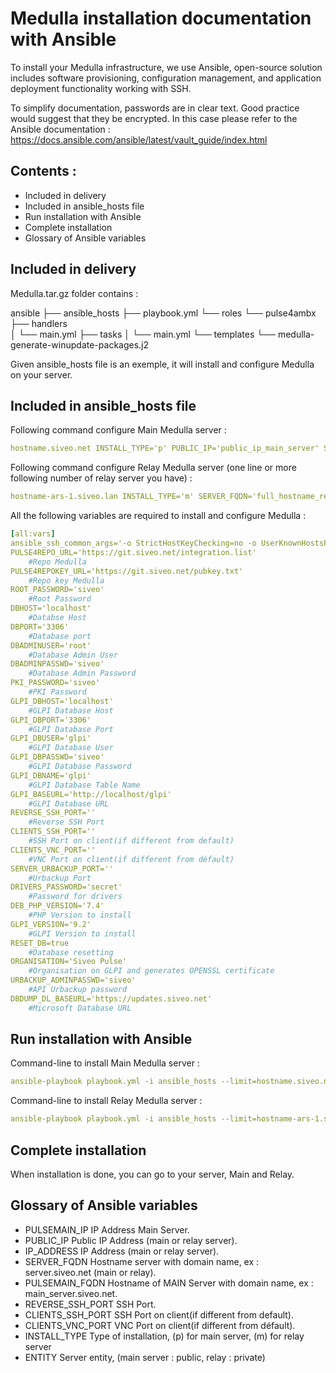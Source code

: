 # Medulla installation documentation with Ansible

To install your Medulla infrastructure, we use Ansible, open-source solution includes software provisioning, configuration management, and application deployment functionality working with SSH.

To simplify documentation, passwords are in clear text. Good practice would suggest that they be encrypted. In this case please refer to the Ansible documentation : https://docs.ansible.com/ansible/latest/vault_guide/index.html

## Contents :

* Included in delivery
* Included in ansible_hosts file
* Run installation with Ansible
* Complete installation
* Glossary of Ansible variables

## Included in delivery

Medulla.tar.gz folder contains :

ansible
├── ansible_hosts
├── playbook.yml
└── roles
    └── pulse4ambx
        ├── handlers	
        │   └── main.yml
        ├── tasks
        │   └── main.yml
        └── templates
               └── medulla-generate-winupdate-packages.j2



Given ansible_hosts file is an exemple, it will install and configure Medulla on your server.

## Included in ansible_hosts file

Following command configure Main Medulla server :

```yaml
hostname.siveo.net INSTALL_TYPE='p' PUBLIC_IP='public_ip_main_server' SERVER_FQDN='full_hostname_main_server' ENTITY='Public' XMPP_DOMAIN='pulse'
```

Following command configure Relay Medulla server (one line or more following number of relay server you have) :

```yaml
hostname-ars-1.siveo.lan INSTALL_TYPE='m' SERVER_FQDN='full_hostname_relay_server' PULSEMAIN_IP='interne_ip_main_server' PULSEMAIN_FQDN='full_hostname_main_server' ENTITY='Private'
```

All the following variables are required to install and configure Medulla :

```yaml
[all:vars]
ansible_ssh_common_args='-o StrictHostKeyChecking=no -o UserKnownHostsFile=/dev/null'
PULSE4REPO_URL='https://git.siveo.net/integration.list'
	#Repo Medulla
PULSE4REPOKEY_URL='https://git.siveo.net/pubkey.txt'
	#Repo key Medulla
ROOT_PASSWORD='siveo' 
	#Root Password
DBHOST='localhost'
	#Databse Host
DBPORT='3306'
	#Database port
DBADMINUSER='root'
	#Database Admin User
DBADMINPASSWD='siveo'
	#Database Admin Password
PKI_PASSWORD='siveo'
	#PKI Password
GLPI_DBHOST='localhost'
	#GLPI Database Host
GLPI_DBPORT='3306'
	#GLPI Database Port
GLPI_DBUSER='glpi'
	#GLPI Database User
GLPI_DBPASSWD='siveo'
	#GLPI Database Password
GLPI_DBNAME='glpi'
	#GLPI Database Table Name
GLPI_BASEURL='http://localhost/glpi'
	#GLPI Database URL
REVERSE_SSH_PORT=''
	#Reverse SSH Port
CLIENTS_SSH_PORT=''
	#SSH Port on client(if different from default)
CLIENTS_VNC_PORT=''
	#VNC Port on client(if different from défault)
SERVER_URBACKUP_PORT=''
	#Urbackup Port
DRIVERS_PASSWORD='secret'
	#Password for drivers
DEB_PHP_VERSION='7.4'
	#PHP Version to install
GLPI_VERSION='9.2'
	#GLPI Version to install
RESET_DB=true
	#Database resetting
ORGANISATION='Siveo Pulse'
	#Organisation on GLPI and generates OPENSSL certificate
URBACKUP_ADMINPASSWD='siveo'
	#API Urbackup password
DBDUMP_DL_BASEURL='https://updates.siveo.net'
	#Microsoft Database URL
```

## Run installation with Ansible

Command-line to install Main Medulla server :
```yaml
ansible-playbook playbook.yml -i ansible_hosts --limit=hostname.siveo.net
```

Command-line to install Relay Medulla server :
```yaml
ansible-playbook playbook.yml -i ansible_hosts --limit=hostname-ars-1.siveo.lan
```

## Complete installation

When installation is done, you can go to your server, Main and Relay.

## Glossary of Ansible variables

* PULSEMAIN_IP
	IP Address Main Server.
* PUBLIC_IP
	Public IP Address (main or relay server).
* IP_ADDRESS
	IP Address (main or relay server).
* SERVER_FQDN
	Hostname server with domain name, ex : server.siveo.net (main or relay).
* PULSEMAIN_FQDN
	Hostname of MAIN Server with domain name, ex : main_server.siveo.net.
* REVERSE_SSH_PORT
	SSH Port.
* CLIENTS_SSH_PORT
	SSH Port on client(if different from default).
* CLIENTS_VNC_PORT
	VNC Port on client(if different from défault).
* INSTALL_TYPE
	Type of installation, (p) for main server, (m) for relay server
* ENTITY
	Server entity, (main server : public, relay : private)

